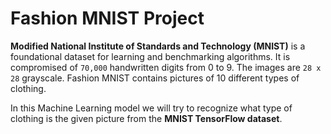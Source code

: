 # Fashion MNIST Project

**Modified National Institute of Standards and Technology (MNIST)** is a foundational dataset for learning and benchmarking algorithms. It is compromised of `70,000` handwritten digits from 0 to 9. The images are `28 x 28` grayscale. Fashion MNIST contains pictures of 10 different types of clothing.

In this Machine Learning model we will try to recognize what type of clothing is the given picture from the **MNIST TensorFlow dataset**.